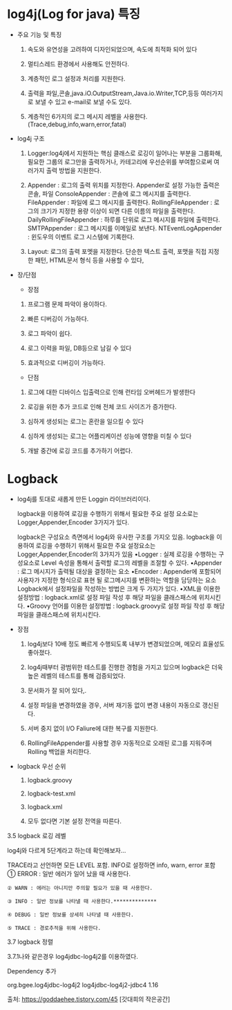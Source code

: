 # log4j(Log for java) 특징

- 주요 기능 및 특징
    1. 속도와 유연성을 고려하여 디자인되었으며, 속도에 최적화 되어 있다

    2. 멀티스레드 환경에서 사용해도 안전하다.

    3. 계층적인 로그 설정과 처리를 지원한다.

    4. 출력을 파일,콘솔,java.iO.OutputStream,Java.io.Writer,TCP,등등 여러가지로 보낼 수 있고 e-mail로 보낼 수도 있다. 

    5. 계층적인 6가지의 로그 메시지 레벨을 사용한다.(Trace,debug,info,warn,error,fatal)

- log4j 구조

    1. Logger:log4j에서 지원하는 핵심 클래스로 로깅이 일어나는 부분을 그룹화해, 필요한 그룹의 로그만을 출력하거나, 카테고리에 우선순위를 부여함으로써 여러가지 출력 방법을 지원한다.
    
    2. Appender : 로그의 출력 위치를 지정한다. Appender로 설정 가능한 출력은 콘솔, 파일 
    ConsoleAppender : 콘솔에 로그 메시지를 출력한다.
    FileAppender : 파일에 로그 메시지를 출력한다.
    RollingFileAppender : 로그의 크기가 지정한 용량 이상이 되면 다른 이름의 파일을 출력한다.
    DailyRollingFileAppender : 하루를 단위로 로그 메시지를 파일에 출력한다.
    SMTPAppender : 로그 메시지를 이메일로 보낸다.
    NTEventLogAppender : 윈도우의 이벤트 로그 시스템에 기록한다.

    3. Layout: 로그의 출력 포멧을 지정한다. 단순한 텍스트 출력, 포맷을 직접 지정한 패턴, HTML문서 형식 등을 사용할 수 있다,

- 장/단점
    - 장점

    1. 프로그램 문제 파악이 용이하다.
    
    2. 빠른 디버깅이 가능하다.
    
    3. 로그 파악이 쉽다.

    4. 로그 이력을 파일, DB등으로 남길 수 있다

    5. 효과적으로 디버깅이 가능하다.

    - 단점

    1. 로그에 대한 디바이스 입출력으로 인해 런타임 오버헤드가 발생한다

    2. 로깅을 위한 추가 코드로 인해 전체 코드 사이즈가 증가한다.

    3. 심하게 생성되는 로그는 혼란을 일으킬 수 있다

    4. 심하게 생성되는 로그는 어플리케이션 성능에 영향을 미칠 수 있다

    5. 개발 중간에 로깅 코드를 추가하기 어렵다.


# Logback

- log4j를 토대로 새롭게 만든 Loggin 라이브러리이다.

    logback을 이용하여 로깅을 수행하기 위해서 필요한 주요 설정 요소로는 Logger,Appender,Encoder 3가지가 있다.

    logback은 구성요소 측면에서 log4j와 유사한 구조를 가지오 있음.
    logback을 이용하여 로깅을 수행하기 위해서 필요한 주요 설정요소는 Logger,Appender,Encoder의 3가지가 있음
    •Logger : 실제 로깅을 수행하는 구성요소로 Level 속성을 통해서 출력할 로그의 레벨을 조절할 수 있다.
    •Appender : 로그 메시지가 출력될 대상을 결정하는 요소
    •Encoder : Appender에 포함되어 사용자가 지정한 형식으로 표현 될 로그메시지를 변환하는 역할을    담당하는 요소
    Logback에서 설정파일을 작성하는 방법은 크게 두 가지가 있다.
    •XML을 이용한 설정방법 : logback.xml로 설정 파일 작성 후 해당 파일을 클래스패스에 위치시킨다.
    •Groovy 언어를 이용한 설정방법 : logback.groovy로 설정 파일 작성 후 해당 파일을 클래스패스에    위치시킨다.

- 장점

    1. log4j보다 10배 정도 빠르게 수행되도록 내부가 변경되었으며, 메모리 효율성도 좋아졌다.

    2. log4j때부터 광범위한 테스트를 진행한 경험을 가지고 있으며 logback은 더욱 높은 레벨의 테스트를 통해 검증되었다.

    3. 문서화가 잘 되어 있다,.
    
    4. 설정 파일을 변경하였을 경우, 서버 재기동 없이 변경 내용이 자동으로 갱신된다. 

    5. 서버 중지 없이 I/O Faliure에 대한 복구를 지원한다.

    6. RollingFileAppender를 사용할 경우 자동적으로 오래된 로그를 지워주며 Rolling 백업을 처리한다.

- logback 우선 순위

    1. logback.groovy
    
    2. logback-test.xml

    3. logback.xml

    4. 모두 없다면 기본 설정 전역을 따른다.


3.5 logback 로깅 레벨

log4j와 다르게 5단계라고 하는데 확인해보자...

TRACE라고 선언하면 모든 LEVEL 포함. INFO로 설정하면 info, warn, error 포함
    ① ERROR : 일반 에러가 일어 났을 때 사용한다.

    ② WARN : 에러는 아니지만 주의할 필요가 있을 때 사용한다.

    ③ INFO : 일반 정보를 나타낼 때 사용한다.**************

    ④ DEBUG : 일반 정보를 상세히 나타낼 때 사용한다.

    ⑤ TRACE : 경로추적을 위해 사용한다.

3.7 logback 정렬

3.7.1나와 같은경우 log4jdbc-log4j2를 이용하였다.

Dependency 추가

<dependency>
     <groupId>org.bgee.log4jdbc-log4j2</groupId>
     <artifactId>log4jdbc-log4j2-jdbc4</artifactId>
     <version>1.16</version>
</dependency>












출처: https://goddaehee.tistory.com/45 [갓대희의 작은공간]